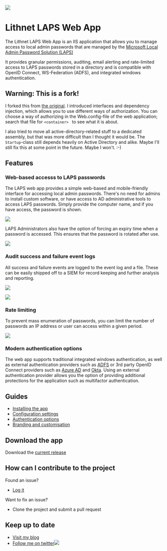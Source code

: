 ![](https://github.com/lithnet/laps-web/wiki/images/logo-ex-small.png)
# Lithnet LAPS Web App

The Lithnet LAPS Web App is an IIS application that allows you to manage access to local admin passwords that are managed by the [Microsoft Local Admin Password Solution (LAPS)](https://technet.microsoft.com/en-us/mt227395.aspx)

It provides granular permissions, auditing, email alerting and rate-limited access to LAPS passwords stored in a directory and is compatible with OpenID Connect, WS-Federation (ADFS), and integrated windows authentication.

## Warning: This is a fork!

I forked this from [the original](https://github.com/lithnet/laps-web). I introduced interfaces and dependency injection, which allows you to use different ways of authorization. You can choose a way of authorizing in the Web.config-file of the web application; search that file for `<container> ` to see what it is about.

I also tried to move all active-directory-related stuff to a dedicated assembly, but that was more difficult than I thought it would be. The `Startup`-class still depends heavily on Active Directory and alike. Maybe I'll still fix this at some point in the future. Maybe I won't. :-)

## Features
### Web-based accesss to LAPS passwords
The LAPS web app provides a simple web-based and mobile-friendly interface for accessing local admin passwords. There's no need for admins to install custom software, or have access to AD administrative tools to access LAPS passwords. Simply provide the computer name, and if you have access, the password is shown.

![](https://github.com/lithnet/laps-web/wiki/images/RequestPassword.png)

LAPS Administrators also have the option of forcing an expiry time when a password is accessed. This ensures that the password is rotated after use.

![](https://github.com/lithnet/laps-web/wiki/images/ShowPassword.png)

### Audit success and failure event logs
All success and failure events are logged to the event log and a file. These can be easily shipped off to a SIEM for record keeping and further analysis and reporting.

![](https://github.com/lithnet/laps-web/wiki/images/AuditSuccess.png)

![](https://github.com/lithnet/laps-web/wiki/images/AuditFail.png)

### Rate limiting
To prevent mass enumeration of passwords, you can limit the number of passwords an IP address or user can access within a given period.

![](https://github.com/lithnet/laps-web/wiki/images/RateLimited.png)

### Modern authentication options
The web app supports traditional integrated windows authentication, as well as external authentication providers such as [ADFS](https://github.com/lithnet/laps-web/wiki/Setting-up-authentication-with-Active-Directory-Federation-Services) or 3rd party OpenID Connect providers such as [Azure AD](https://github.com/lithnet/laps-web/wiki/Setting-up-authentication-with-Azure-Active-Directory) and [Okta](https://github.com/lithnet/laps-web/wiki/Setting-up-authentication-with-Okta). Using an external authentication provider allows you the option of providing additional protections for the application such as multifactor authentication.

## Guides
*   [Installing the app](https://github.com/lithnet/laps-web/wiki/Installing-the-app)
*   [Configuration settings](https://github.com/lithnet/laps-web/wiki/Configuration-settings)
*   [Authentication options](https://github.com/lithnet/laps-web/wiki/Authentication-options)
*   [Branding and customisation](https://github.com/lithnet/laps-web/wiki/Branding-and-customisation)

## Download the app
Download the [current release](https://github.com/lithnet/laps-web/releases/)

## How can I contribute to the project
Found an issue?
*   [Log it](https://github.com/lithnet/laps-web/issues)

Want to fix an issue?
*   Clone the project and submit a pull request

## Keep up to date
*   [Visit my blog](http://blog.lithiumblue.com)
*   [Follow me on twitter](https://twitter.com/RyanLNewington)![](http://twitter.com/favicon.ico)
